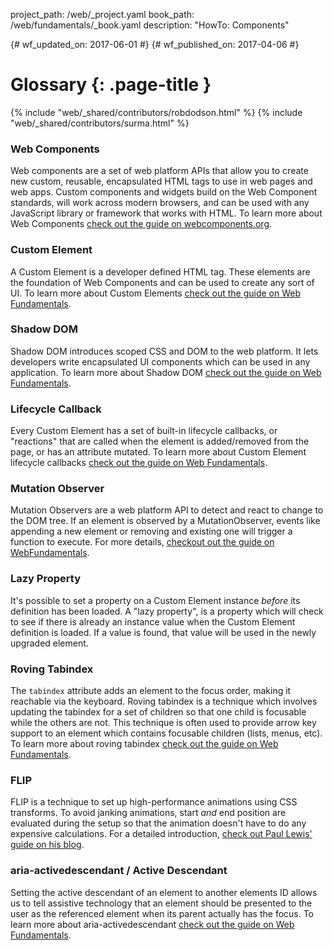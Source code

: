 project_path: /web/_project.yaml
book_path: /web/fundamentals/_book.yaml
description: "HowTo: Components"

{# wf_updated_on: 2017-06-01 #}
{# wf_published_on: 2017-04-06 #}
# Glossary {: .page-title }
{% include "web/_shared/contributors/robdodson.html" %}
{% include "web/_shared/contributors/surma.html" %}


### Web Components

Web components are a set of web platform APIs that allow you to create new
custom, reusable, encapsulated HTML tags to use in web pages and web apps.
Custom components and widgets build on the Web Component standards, will work
across modern browsers, and can be used with any JavaScript library or framework
that works with HTML. To learn more about Web Components [check out the guide on
webcomponents.org](https://www.webcomponents.org/introduction).

### Custom Element

A Custom Element is a developer defined HTML tag. These elements are the
foundation of Web Components and can be used to create any sort of UI. To learn
more about Custom Elements [check out the guide on Web
Fundamentals](/web/fundamentals/getting-started/primers/customelements).

### Shadow DOM

Shadow DOM introduces scoped CSS and DOM to the web platform. It lets developers
write encapsulated UI components which can be used in any application. To learn
more about Shadow DOM [check out the guide on Web
Fundamentals](/web/fundamentals/getting-started/primers/shadowdom).

### Lifecycle Callback

Every Custom Element has a set of built-in lifecycle callbacks, or "reactions"
that are called when the element is added/removed from the page, or has an
attribute mutated. To learn more about Custom Element lifecycle callbacks [check
out the guide on Web
Fundamentals](/web/fundamentals/getting-started/primers/customelements#reactions).

### Mutation Observer

Mutation Observers are a web platform API to detect and react to change to the
DOM tree. If an element is observed by a MutationObserver, events like appending
a new element or removing and existing one will trigger a function to execute.
For more details, [checkout out the guide on
WebFundamentals](/web/updates/2012/02/Detect-DOM-changes-with-Mutation-Observers).

### Lazy Property

It's possible to set a property on a Custom Element instance *before* its
definition has been loaded. A "lazy property", is a property which will check to
see if there is already an instance value when the Custom Element definition is
loaded. If a value is found, that value will be used in the newly upgraded
element.

### Roving Tabindex

The `tabindex` attribute adds an element to the focus order, making it reachable
via the keyboard. Roving tabindex is a technique which involves updating the
tabindex for a set of children so that one child is focusable while the others
are not. This technique is often used to provide arrow key support to an element
which contains focusable children (lists, menus, etc). To learn more about
roving tabindex [check out the guide on Web
Fundamentals](/web/fundamentals/accessibility/focus/using-tabindex#managing_focus_in_components).

### FLIP

FLIP is a technique to set up high-performance animations using CSS transforms.
To avoid janking animations, start *and* end position are evaluated during the
setup so that the animation doesn't have to do any expensive calculations. For a
detailed introduction, [check out Paul Lewis' guide on his
blog](https://aerotwist.com/blog/flip-your-animations/).

### aria-activedescendant / Active Descendant

Setting the active descendant of an element to another elements ID allows us to
tell assistive technology that an element should be presented to the user as the
referenced element when its parent actually has the focus. To learn more about
aria-activedescendant [check out the guide on Web
Fundamentals](/web/fundamentals/accessibility/semantics-aria/aria-labels-and-relationships#aria-activedescendant).
